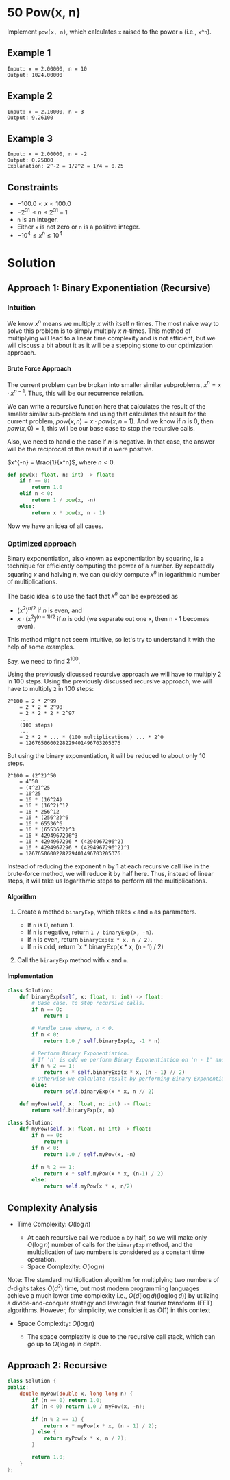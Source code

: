 # 50 Pow(x, n)

Implement `pow(x, n)`, which calculates `x` raised to the power `n` (i.e., `x^n`).

## Example 1
```
Input: x = 2.00000, n = 10
Output: 1024.00000
```

## Example 2
```
Input: x = 2.10000, n = 3
Output: 9.26100
```
## Example 3
```
Input: x = 2.00000, n = -2
Output: 0.25000
Explanation: 2^-2 = 1/2^2 = 1/4 = 0.25
```

## Constraints

- $-100.0 < x < 100.0$
- $-2^{31} \leq n \leq 2^{31} - 1$
- `n` is an integer.
- Either `x` is not zero or `n` is a positive integer.
- $-10^4 \leq x^n \leq 10^4$


# Solution

## Approach 1: Binary Exponentiation (Recursive)

### Intuition

We know $x^n$ means we multiply $x$ with itself $n$ times. The most naive way to solve this problem is to simply multiply $x$ $n$-times. This method of multiplying will lead to a linear time complexity and is not efficient, but we will discuss a bit about it as it will be a stepping stone to our optimization approach.

#### Brute Force Approach

The current problem can be broken into smaller similar subproblems, $x^n = x \cdot x^{n-1}$. Thus, this will be our recurrence relation.

We can write a recursive function here that calculates the result of the smaller similar sub-problem and using that calculates the result for the current problem, $pow(x, n) = x \cdot pow(x, n-1)$. And we know if $n$ is $0$, then $pow(x, 0) = 1$, this will be our base case to stop the recursive calls.

Also, we need to handle the case if $n$ is negative. In that case, the answer will be the reciprocal of the result if $n$ were positive.

$x^{-n} = \frac{1}{x^n}$, where $n < 0$.

```python
def pow(x: float, n: int) -> float:
    if n == 0:
        return 1.0
    elif n < 0:
        return 1 / pow(x, -n)
    else:
        return x * pow(x, n - 1)
``` 

Now we have an idea of all cases.

### Optimized approach

Binary exponentiation, also known as exponentiation by squaring, is a technique for efficiently computing the power of a number. By repeatedly squaring $x$  and halving $n$, we can quickly compute $x^n$ in logarithmic number of multiplications.

The basic idea is to use the fact that $x^n$ can be expressed as 

* $(x^2)^{n/2}$ if $n$ is even, and
* $x \cdot (x^2)^{(n-1)/2}$ if $n$ is odd (we separate out one x, then n - 1 becomes even).


This method might not seem intuitive, so let's try to understand it with the help of some examples.

Say, we need to find $2^{100}$.

Using the previously dicussed recursive approach we will have to multiply $2$ in 100 steps.
Using the previously discussed recursive approach, we will have to multiply `2` in 100 steps:

```
2^100 = 2 * 2^99
    = 2 * 2 * 2^98
    = 2 * 2 * 2 * 2^97
    ...
    (100 steps)
    ...
    = 2 * 2 * ... * (100 multiplications) ... * 2^0
    = 1267650600228229401496703205376
```

But using the binary exponentiation, it will be reduced to about only 10 steps.

```
2^100 = (2^2)^50
    = 4^50
    = (4^2)^25
    = 16^25
    = 16 * (16^24)
    = 16 * (16^2)^12
    = 16 * 256^12
    = 16 * (256^2)^6
    = 16 * 65536^6
    = 16 * (65536^2)^3
    = 16 * 4294967296^3
    = 16 * 4294967296 * (4294967296^2)
    = 16 * 4294967296 * (4294967296^2)^1
    = 1267650600228229401496703205376
```

Instead of reducing the exponent $n$  by $1$ at each recursive call like in the brute-force method, we will reduce it by half here. Thus, instead of linear steps, it will take us logarithmic steps to perform all the multiplications.


#### Algorithm

1. Create a method `binaryExp`, which takes `x` and `n` as parameters.
    * If `n` is 0, return 1.
    * If `n` is negative, return `1 / binaryExp(x, -n)`.
    * If `n` is even, return `binaryExp(x * x, n / 2)`.
    * If `n` is odd, return `x * binaryExp(x * x, (n - 1) / 2)

2. Call the `binaryExp` method with `x` and `n`.


#### Implementation

```python
class Solution:
    def binaryExp(self, x: float, n: int) -> float:
        # Base case, to stop recursive calls.
        if n == 0:
            return 1

        # Handle case where, n < 0.
        if n < 0:
            return 1.0 / self.binaryExp(x, -1 * n)

        # Perform Binary Exponentiation.
        # If 'n' is odd we perform Binary Exponentiation on 'n - 1' and multiply result with 'x'.
        if n % 2 == 1:
            return x * self.binaryExp(x * x, (n - 1) // 2)
        # Otherwise we calculate result by performing Binary Exponentiation on 'n'.
        else:
            return self.binaryExp(x * x, n // 2)

    def myPow(self, x: float, n: int) -> float:
        return self.binaryExp(x, n)
```

```python
class Solution:
    def myPow(self, x: float, n: int) -> float:
        if n == 0:
            return 1
        if n < 0:
            return 1.0 / self.myPow(x, -n)
        
        if n % 2 == 1:
            return x * self.myPow(x * x, (n-1) / 2)
        else:
            return self.myPow(x * x, n/2)
```


## Complexity Analysis

* Time Complexity: $O(\log n)$

    * At each recursive call we reduce `n` by half, so we will make only $O(\log n)$ number of calls for the `binaryExp` method, and the multiplication of two numbers is considered as a constant time operation.
    * Space Complexity: $O(\log n)$

Note: The standard multiiplication algorithm for multiplying two numbers of $d$-digits takes $O(d^2)$ time, but most modern programming languages achieve a much lower time complexity i.e., $O(d (\log d)(\log \log d))$ by utilizing a divide-and-conquer strategy and leveragin fast fourier transform (FFT) algorithms. However, for simplicity, we consider it as $O(1)$ in this context

* Space Complexity: $O(\log n)$

    * The space complexity is due to the recursive call stack, which can go up to $O(\log n)$ in depth.



## Approach 2: Recursive

```cpp
class Solution {
public:
    double myPow(double x, long long n) {
        if (n == 0) return 1.0;
        if (n < 0) return 1.0 / myPow(x, -n);
        
        if (n % 2 == 1) {
            return x * myPow(x * x, (n - 1) / 2);        
        } else {
            return myPow(x * x, n / 2);
        }

        return 1.0;
    }
};
```
